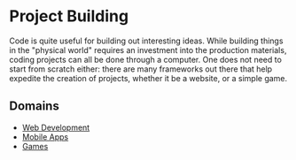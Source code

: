 # Project Building

Code is quite useful for building out interesting ideas. While building things in the "physical world" requires an investment into the production materials, coding projects can all be done through a computer. One does not need to start from scratch either: there are many frameworks out there that help expedite the creation of projects, whether it be a website, or a simple game.

## Domains

* [Web Development](web-development)
* [Mobile Apps](mobile-apps)
* [Games](games)
